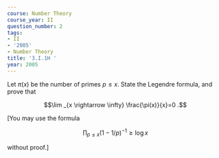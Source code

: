 ```yaml
---
course: Number Theory
course_year: II
question_number: 2
tags:
- II
- '2005'
- Number Theory
title: '3.I.1H '
year: 2005
---
```



Let $\pi(x)$ be the number of primes $p \leqslant x$. State the Legendre formula, and prove that

$$\lim _{x \rightarrow \infty} \frac{\pi(x)}{x}=0 .$$

[You may use the formula

$$\prod_{p \leqslant x}(1-1 / p)^{-1} \geqslant \log x$$

without proof.]